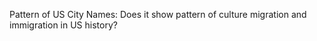 Pattern of US City Names: Does it show pattern of culture migration and immigration in US history?

